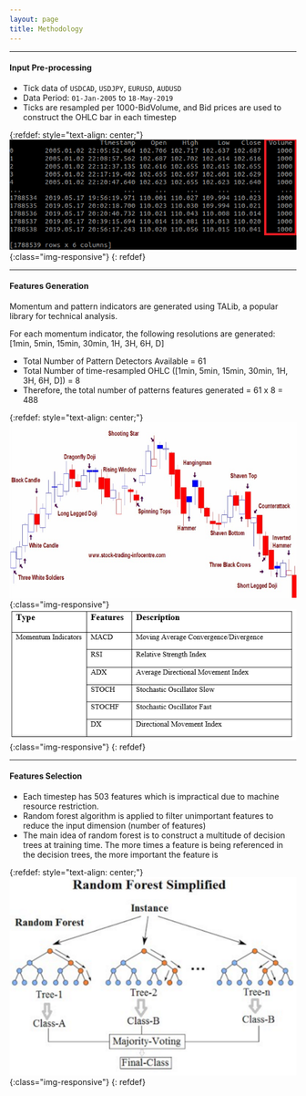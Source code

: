 ```yaml
---
layout: page
title: Methodology
---
```


---

#### Input Pre-processing
* Tick data of `USDCAD`, `USDJPY`, `EURUSD`, `AUDUSD`
* Data Period: `01-Jan-2005` to `18-May-2019`
* Ticks are resampled per 1000-BidVolume, and Bid prices are used to construct the OHLC bar in each timestep

{:refdef: style="text-align: center;"}
![image-title-here](/img/1000-volume-resampled-ohlc.png){:class="img-responsive"}
{: refdef}

---

#### Features Generation
Momentum and pattern indicators are generated using TALib, a popular library for technical analysis.

For each momentum indicator, the following resolutions are generated: [1min, 5min, 15min, 30min, 1H, 3H, 6H, D]
* Total Number of Pattern Detectors Available = 61
* Total Number of time-resampled OHLC ([1min, 5min, 15min, 30min, 1H, 3H, 6H, D]) = 8
* Therefore, the total number of patterns features generated = 61 x 8 = 488

{:refdef: style="text-align: center;"}
![image-title-here](/img/pattern_analysis.png){:class="img-responsive"}
![image-title-here](/img/momentum_indicators.png){:class="img-responsive"}
{: refdef}

---

#### Features Selection
* Each timestep has 503 features which is impractical due to machine resource restriction. 
* Random forest algorithm is applied to filter unimportant features to reduce the input dimension (number of features)
* The main idea of random forest is to construct a multitude of decision trees at training time. The more times a feature is being referenced in the decision trees, the more important the feature is

{:refdef: style="text-align: center;"}
![image-title-here](/img/random-forest.png){:class="img-responsive"}
{: refdef}